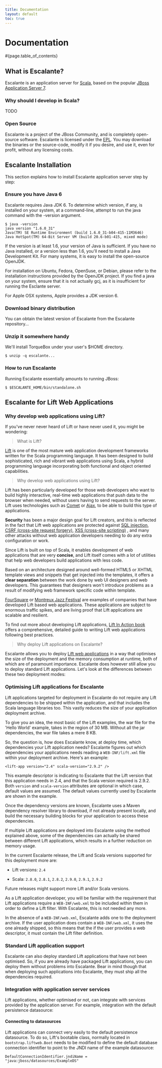 ```yaml
---
title: Documentation
layout: default
toc: true
---
```


<div class="page-header">
<h1>Documentation</h1>
</div>

#{page.table_of_contents}

## What is Escalante?

Escalante is an application server for [Scala](http://scalan-lang.org),
based on the popular [JBoss Application Server 7](http://www.jboss.org/as7).

### Why should I develop in Scala?

TODO

### Open Source

Escalante is a project of the JBoss Community, and is completely
open-source software. Escalante is licensed under the
[EPL](http://www.eclipse.org/legal/epl-v10.html). You may download the
binaries or the source-code, modify it if you desire, and use it, even for
profit, without any licensing costs.

## Escalante Installation

This section explains how to install Escalante application server step by step:

### Ensure you have Java 6

Escalante requires Java JDK 6. To determine which version, if any, is
installed on your system, at a command-line, attempt to run the java
command with the -version argument.

    $ java -version
    java version "1.6.0_31"
    Java(TM) SE Runtime Environment (build 1.6.0_31-b04-415-11M3646)
    Java HotSpot(TM) 64-Bit Server VM (build 20.6-b01-415, mixed mode)

If the version is at least 1.6, your version of Java is sufficient. If you
have no Java installed, or a version less than 1.6, you'll need to install a
Java Development Kit. For many systems, it is easy to install the open-source
OpenJDK.

For installation on Ubuntu, Fedora, OpenSuse, or Debian, please refer to the
installation instructions provided by the OpenJDK project. If you find a java
on your system, ensure that it is not actually gcj, as it is insufficient for
running the Esclante server.

For Apple OSX systems, Apple provides a JDK version 6.

### Download binary distribution

You can obtain the latest version of Escalante from the Escalante repository...

### Unzip it somewhere handy

We'll install TorqueBox under your user's $HOME directory.

    $ unzip -q escalante...

### How to run Escalante

Running Escalante essentially amounts to running JBoss:

    $ $ESCALANTE_HOME/bin/standalone.sh

## Escalante for Lift Web Applications

### Why develop web applications using Lift?

If you've never never heard of Lift or have never used it, you might be
wondering:

> What is Lift?

[Lift](http://liftweb.net/) is one of the most mature web application
development frameworks written for the Scala programming language. It has been
designed to build sophisticated, rich and vibrant web applications using
Scala, a hybrid programming language incorporating both functional and object
oriented capabilities.

> Why develop web applications using Lift?

Lift has been particularly developed for those web developers who want to
build highly interactive, real-time web applications that push data to the
browser when needed, without users having to send requests to the server. Lift
uses technologies such as
<a href="http://en.wikipedia.org/wiki/Comet_(programming)">Comet</a> or
<a href="http://en.wikipedia.org/wiki/Ajax_(programming)">Ajax</a>, to be
able to build this type of applications.

**Security** has been a major design goal for Lift creators, and this is
reflected in the fact that Lift web applications are protected against [SQL
injection](http://en.wikipedia.org/wiki/SQL_injection), [CSRF (cross-site
request forgery)](http://en.wikipedia.org/wiki/Cross-site_request_forgery),
[XSS (cross-site scripting)](http://en.wikipedia.org/wiki/Cross-site_scripting)
, and many other attacks without web application developers needing to do any
extra configuration or work.

Since Lift is built on top of Scala, it enables development of web
applications that are very **concise**, and Lift itself comes with a lot of
utilities that help web developers build applications with less code.

Based on an architecture designed around well-formed HTML5 or XHTML
template views and snippets that get injected into the templates, it offers
a **clear separation** between the work done by web UI designers
and web developers. This guarantees that designers won't introduce problems as
a result of modifying web framework specific code within template.

[FourSquare](https://foursquare.com/) or [Montreux Jazz
Festival](http://metamedia.epfl.ch/page-80142-en.html) are examples of
companies that have developed Lift based web applications. These applications
are subject to enormous traffic spikes, and are living proof that Lift
applications are scalable and resilient.

To find out more about developing Lift applications, [Lift In
Action book](http://www.manning.com/perrett/) offers a comprehensive,
detailed guide to writing Lift web applications following best practices.

> Why deploy Lift applications on Escalante?

Escalante allows you to deploy [Lift web applications](http://liftweb.net/)
in a way that optimises the size of the deployment and the memory consumption
at runtime, both of which are of paramount importance. Escalante does however
still allow you to deploy standard Lift applications. Let's look at the
differences between these two deployment modes:

### Optimising Lift applications for Escalante

Lift applications targeted for deployment in Escalante do not require any Lift
dependencies to be shipped within the application, and that includes the Scala
language libraries too. This vastly reduces the size of your application
deployment archive.

To give you an idea, the most basic of the Lift examples, the war file for the
'Hello World' example, takes in the region of 30 MB. Without all the jar
dependencies, the war file takes a mere 8 KB.

So, the question is, how does Escalante know, at deploy time, which
dependencies your Lift application needs? Escalante figures out which
dependencies your applications needs reading a `WEB-INF/lift.xml` file within
your deployment archive. Here's an example:

    <lift-app version="2.4" scala-version="2.9.2" />

This example descriptor is indicating to Escalante that the Lift version that
this application needs in 2.4, and that the Scala version required is 2.9.2.
Both `version` and `scala-version` attributes are optional in which case,
default values are assumed. The default values currently used by Escalante are
shown in the example.

Once the dependency versions are known, Escalante uses a Maven dependency
resolver library to download, if not already present locally, and build the
necessary building blocks for your application to access these dependencies.

If multiple Lift applications are deployed into Escalante using the method
explained above, some of the dependencies can actually be shared between
different Lift applications, which results in a further reduction on memory
usage.

In the current Escalante release, the Lift and Scala versions supported for
this deployment more are:

* Lift versions: `2.4`

* Scala: `2.8.0`, `2.8.1`, `2.8.2`, `2.9.0`, `2.9.1`, `2.9.2`

Future releases might support more Lift and/or Scala versions.

As a Lift application developer, you will be familiar with the requirement that
Lift applications require a `WEB-INF/web.xml` to be included within them in
order to define a Lift filter. With Escalante, this is not needed any more.

In the absence of a `WEB-INF/web.xml`, Escalante adds one to the deployment
archive. If the user application does contain a `WEB-INF/web.xml`, it uses the
one already shipped, so this means that the if the user provides a web
descriptor, it must contain the Lift filter definition.

### Standard Lift application support

Escalante can also deploy standard Lift applications that have not been
optimised. So, if you are already have packaged Lift applications, you can
deploy them without problems into Escalante. Bear in mind though that when
deploying such applications into Escalante, they must ship all the
dependencies required.

### Integration with application server services

Lift applications, whether optimised or not, can integrate with services
provided by the application server. For example, integration with the default
persistence datasource:

#### Connecting to datasources

Lift applications can connect very easily to the default persistence
datasource. To do so, Lift's bootable class, normally located in
`bootstrap.liftweb.Boot` needs to be modified to define the default database
connection identifier to point to the JNDI name of the example datasource:

    DefaultConnectionIdentifier.jndiName = "java:jboss/datasources/ExampleDS"
